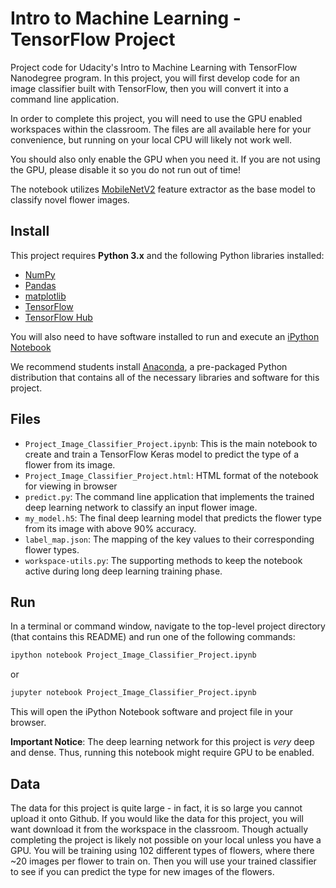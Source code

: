 # Intro to Machine Learning - TensorFlow Project

Project code for Udacity's Intro to Machine Learning with TensorFlow Nanodegree program. In this project, you will first develop code for an image classifier built with TensorFlow, then you will convert it into a command line application.

In order to complete this project, you will need to use the GPU enabled workspaces within the classroom.  The files are all available here for your convenience, but running on your local CPU will likely not work well.

You should also only enable the GPU when you need it. If you are not using the GPU, please disable it so you do not run out of time!

The notebook utilizes [MobileNetV2](https://tfhub.dev/google/tf2-preview/mobilenet_v2/feature_vector/4) feature extractor as the base model to classify novel flower images.

## Install
This project requires **Python 3.x** and the following Python libraries installed:

- [NumPy](http://www.numpy.org/)
- [Pandas](http://pandas.pydata.org)
- [matplotlib](http://matplotlib.org/)
- [TensorFlow](http://tensorflow.org)
- [TensorFlow Hub](https://www.tensorflow.org/hub)

You will also need to have software installed to run and execute an [iPython Notebook](http://ipython.org/notebook.html)

We recommend students install [Anaconda](https://www.continuum.io/downloads), a pre-packaged Python distribution that contains all of the necessary libraries and software for this project.

## Files
- `Project_Image_Classifier_Project.ipynb`: This is the main notebook to create and train a TensorFlow Keras model to predict the type of a flower from its image.
- `Project_Image_Classifier_Project.html`: HTML format of the notebook for viewing in browser
- `predict.py`: The command line application that implements the trained deep learning network to classify an input flower image.
- `my_model.h5`: The final deep learning model that predicts the flower type from its image with above 90% accuracy.
- `label_map.json`: The mapping of the key values to their corresponding flower types.
- `workspace-utils.py`: The supporting methods to keep the notebook active during long deep learning training phase.

## Run

In a terminal or command window, navigate to the top-level project directory (that contains this README) and run one of the following commands:

```bash
ipython notebook Project_Image_Classifier_Project.ipynb
```  
or
```bash
jupyter notebook Project_Image_Classifier_Project.ipynb
```

This will open the iPython Notebook software and project file in your browser.

**Important Notice**: The deep learning network for this project is *very* deep and dense. Thus, running this notebook might require GPU to be enabled.

## Data

The data for this project is quite large - in fact, it is so large you cannot upload it onto Github.  If you would like the data for this project, you will want download it from the workspace in the classroom.  Though actually completing the project is likely not possible on your local unless you have a GPU.  You will be training using 102 different types of flowers, where there ~20 images per flower to train on.  Then you will use your trained classifier to see if you can predict the type for new images of the flowers.



